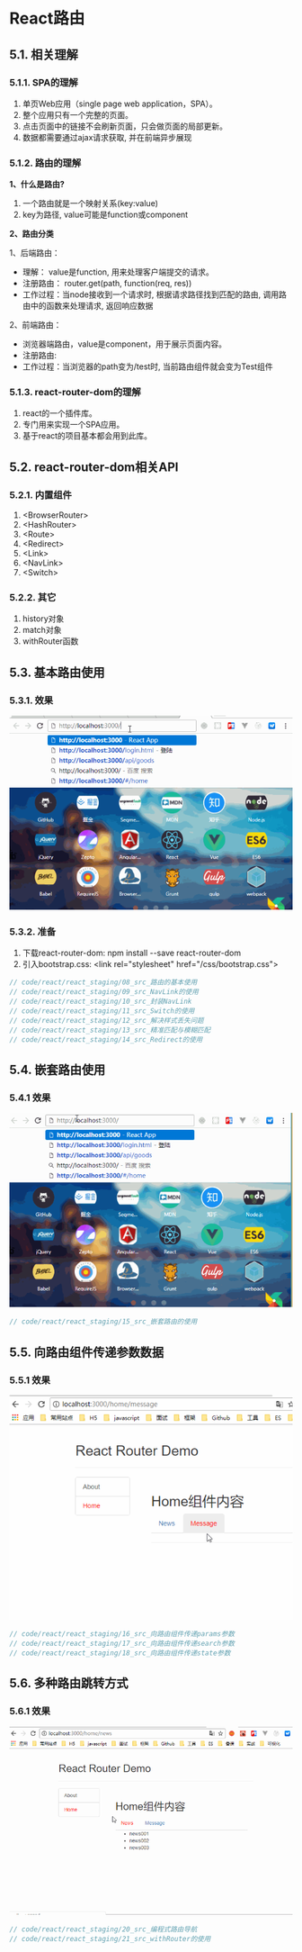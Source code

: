 # React路由

## 5.1. 相关理解

### 5.1.1. SPA的理解

1.	单页Web应用（single page web application，SPA）。
2.	整个应用只有一个完整的页面。
3.	点击页面中的链接不会刷新页面，只会做页面的局部更新。
4.	数据都需要通过ajax请求获取, 并在前端异步展现

### 5.1.2. 路由的理解

**1、什么是路由?**

1.	一个路由就是一个映射关系(key:value)
2.	key为路径, value可能是function或component

**2、路由分类**

1、后端路由：

- 理解： value是function, 用来处理客户端提交的请求。
- 注册路由： router.get(path, function(req, res))
- 工作过程：当node接收到一个请求时, 根据请求路径找到匹配的路由, 调用路由中的函数来处理请求, 返回响应数据

2、前端路由：

- 浏览器端路由，value是component，用于展示页面内容。
- 注册路由: <Route path="/test" component={Test}>
- 工作过程：当浏览器的path变为/test时, 当前路由组件就会变为Test组件

### 5.1.3. react-router-dom的理解

1.	react的一个插件库。
2.	专门用来实现一个SPA应用。
3.	基于react的项目基本都会用到此库。

## 5.2. react-router-dom相关API

### 5.2.1. 内置组件

1.	\<BrowserRouter\>
2.	\<HashRouter\>
3.	\<Route\>
4.	\<Redirect\>
5.	\<Link\>
6.	\<NavLink\>
7.	\<Switch\>

### 5.2.2. 其它

1.	history对象
2.	match对象
3.	withRouter函数

## 5.3. 基本路由使用

### 5.3.1. 效果

![](./img/react_5.gif)

### 5.3.2. 准备

1.	下载react-router-dom: npm install --save react-router-dom
2.	引入bootstrap.css: \<link rel="stylesheet" href="/css/bootstrap.css"\>

```js
// code/react/react_staging/08_src_路由的基本使用
// code/react/react_staging/09_src_NavLink的使用
// code/react/react_staging/10_src_封装NavLink
// code/react/react_staging/11_src_Switch的使用
// code/react/react_staging/12_src_解决样式丢失问题
// code/react/react_staging/13_src_精准匹配与模糊匹配
// code/react/react_staging/14_src_Redirect的使用
```

## 5.4. 嵌套路由使用

### 5.4.1 效果

![](./img/react_6.gif)

```js
// code/react/react_staging/15_src_嵌套路由的使用
```

## 5.5. 向路由组件传递参数数据

### 5.5.1 效果

![](./img/react_7.gif)

```js
// code/react/react_staging/16_src_向路由组件传递params参数
// code/react/react_staging/17_src_向路由组件传递search参数
// code/react/react_staging/18_src_向路由组件传递state参数
```

## 5.6. 多种路由跳转方式

### 5.6.1 效果

![](./img/react_8.gif)

```js
// code/react/react_staging/20_src_编程式路由导航
// code/react/react_staging/21_src_withRouter的使用
```

